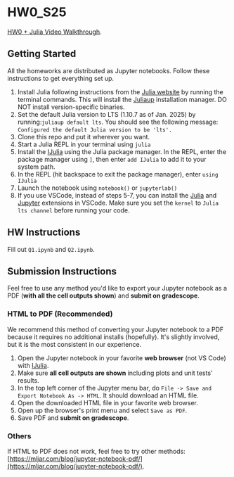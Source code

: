 # HW0_S25

[HW0 + Julia Video Walkthrough](https://www.youtube.com/watch?v=RetAn_9AOMg).

## Getting Started
All the homeworks are distributed as Jupyter notebooks. Follow these instructions to get everything set up.

1. Install Julia following instructions from the [Julia website](https://julialang.org/downloads/) by running the terminal commands. This will install the [Juliaup](https://github.com/JuliaLang/juliaup) installation manager. DO NOT install version-specific binaries.
2. Set the default Julia version to LTS (1.10.7 as of Jan. 2025) by running:`juliaup default lts`. You should see the following message: `Configured the default Julia version to be 'lts'.`
3. Clone this repo and put it wherever you want.
4. Start a Julia REPL in your terminal using `julia`
5. Install the [IJulia](https://github.com/JuliaLang/IJulia.jl) using the Julia package manager. In the REPL, enter the package manager using `]`, then enter `add IJulia` to add it to your system path.
6. In the REPL (hit backspace to exit the package manager), enter `using IJulia`
7. Launch the notebook using `notebook()` or `jupyterlab()`
8. If you use VSCode, instead of steps 5-7, you can install the [Julia](https://code.visualstudio.com/docs/languages/julia) and [Jupyter](https://marketplace.visualstudio.com/items?itemName=ms-toolsai.jupyter) extensions in VSCode. Make sure you set the `kernel` to `Julia lts channel` before running your code.

## HW Instructions 

Fill out `Q1.ipynb` and `Q2.ipynb`.

## Submission Instructions 

Feel free to use any method you'd like to export your Jupyter notebook as a PDF (**with all the cell outputs shown**) and **submit on gradescope**. 

### HTML to PDF (Recommended)

We recommend this method of converting your Jupyter notebook to a PDF because it requires no additional installs (hopefully). It's slightly involved, but it is the most consistent in our experience.

1. Open the Jupyter notebook in your favorite **web browser** (not VS Code) with [IJulia](https://github.com/JuliaLang/IJulia.jl).
2. Make sure **all cell outputs are shown** including plots and unit tests' results.
3. In the top left corner of the Jupyter menu bar, do `File -> Save and Export Notebook As -> HTML`. It should download an HTML file.
4. Open the downloaded HTML file in your favorite web browser.
5. Open up the browser's print menu and select `Save as PDF`.
6. Save PDF and **submit on gradescope**.

### Others

If HTML to PDF does not work, feel free to try other methods: [https://mljar.com/blog/jupyter-notebook-pdf/](https://mljar.com/blog/jupyter-notebook-pdf/). 
